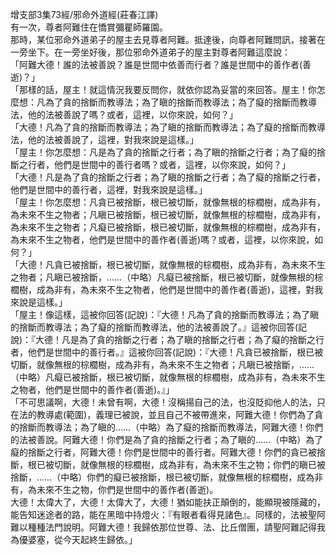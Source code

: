 增支部3集73經/邪命外道經(莊春江譯)  
有一次，尊者阿難住在憍賞彌瞿師羅園。  
那時，某位邪命外道弟子的屋主去見尊者阿難。抵達後，向尊者阿難問訊，接著在一旁坐下。在一旁坐好後，那位邪命外道弟子的屋主對尊者阿難這麼說：  
「阿難大德！誰的法被善說？誰是世間中依善而行者？誰是世間中的善作者(善逝)？」  
「那樣的話，屋主！就這情況我要反問你，就依你認為妥當的來回答。屋主！你怎麼想：凡為了貪的捨斷而教導法；為了瞋的捨斷而教導法；為了癡的捨斷而教導法，他的法被善說了嗎？或者，這裡，以你來說，如何？」  
「大德！凡為了貪的捨斷而教導法；為了瞋的捨斷而教導法；為了癡的捨斷而教導法，他的法被善說了，這裡，對我來說是這樣。」  
「屋主！你怎麼想：凡是為了貪的捨斷之行者；為了瞋的捨斷之行者；為了癡的捨斷之行者，他們是世間中的善行者嗎？或者，這裡，以你來說，如何？」  
「大德！凡是為了貪的捨斷之行者；為了瞋的捨斷之行者；為了癡的捨斷之行者，他們是世間中的善行者，這裡，對我來說是這樣。」  
「屋主！你怎麼想：凡貪已被捨斷，根已被切斷，就像無根的棕櫚樹，成為非有，為未來不生之物者；凡瞋已被捨斷，根已被切斷，就像無根的棕櫚樹，成為非有，為未來不生之物者；凡癡已被捨斷，根已被切斷，就像無根的棕櫚樹，成為非有，為未來不生之物者，他們是世間中的善作者(善逝)嗎？或者，這裡，以你來說，如何？」  
「大德！凡貪已被捨斷，根已被切斷，就像無根的棕櫚樹，成為非有，為未來不生之物者；凡瞋已被捨斷，……（中略）凡癡已被捨斷，根已被切斷，就像無根的棕櫚樹，成為非有，為未來不生之物者，他們是世間中的善作者(善逝)，這裡，對我來說是這樣。」  
「屋主！像這樣，這被你回答(記說)：『大德！凡為了貪的捨斷而教導法；為了瞋的捨斷而教導法；為了癡的捨斷而教導法，他的法被善說了。』這被你回答(記說)：『大德！凡是為了貪的捨斷之行者；為了瞋的捨斷之行者；為了癡的捨斷之行者，他們是世間中的善行者。』這被你回答(記說)：『大德！凡貪已被捨斷，根已被切斷，就像無根的棕櫚樹，成為非有，為未來不生之物者；凡瞋已被捨斷，……（中略）凡癡已被捨斷，根已被切斷，就像無根的棕櫚樹，成為非有，為未來不生之物者，他們是世間中的善作者(善逝)。』」  
「不可思議啊，大德！未曾有啊，大德！沒稱揚自己的法，也沒貶抑他人的法，只在法的教導處(範圍)，義理已被說，並且自己不被帶進來，阿難大德！你們為了貪的捨斷而教導法；為了瞋的……（中略）為了癡的捨斷而教導法，阿難大德！你們的法被善說。阿難大德！你們是為了貪的捨斷之行者；為了瞋的……（中略）為了癡的捨斷之行者，阿難大德！你們是世間中的善行者。阿難大德！你們的貪已被捨斷，根已被切斷，就像無根的棕櫚樹，成為非有，為未來不生之物；你們的瞋已被捨斷，……（中略）你們的癡已被捨斷，根已被切斷，就像無根的棕櫚樹，成為非有，為未來不生之物，你們是世間中的善作者(善逝)。  
大德！太偉大了，大德！太偉大了，大德！猶如能扶正顛倒的，能顯現被隱藏的，能告知迷途者的路，能在黑暗中持燈火：『有眼者看得見諸色』。同樣的，法被聖阿難以種種法門說明。阿難大德！我歸依那位世尊、法、比丘僧團，請聖阿難記得我為優婆塞，從今天起終生歸依。」  
  
  
